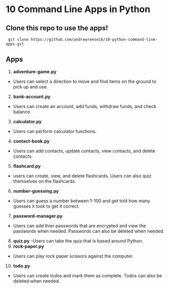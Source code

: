 # 10 Command Line Apps in Python

## Clone this repo to use the apps! 
``` CLI
 git clone https://github.com/andrewreese16/10-python-command-line-apps.git
```
## Apps
1. **adventure-game.py**
- Users can select a direction to move and find items on the ground to pick up and use.
2. **bank-account.py**
- Users can create an account, add funds, withdraw funds, and check balance.
3. **calculator.py**
- Users can perform calculator functions.
4. **contact-book.py**
- Users can add contacts, update contacts, view contacts, and delete contacts. 
5. **flashcard.py**
- users can create, view, and delete flashcards. Users can also quiz themselves on the flashcards.
6. **number-guessing.py**
- Users can guess a number between 1-100 and get told how many guesses it took to get it correct. 
7. **password-manager.py**
- Users can add thier passwords that are encrypted and view the passwords when needed. Passwords can also be deleted when needed.
8. **quiz.py**
-Users can take the quiz that is based around Python.
9. **rock-paper.py**
- Users can play rock paper scissors against the computer.
10. **todo.py**
- Users can create todos and mark them as complete. Todos can also be deleted when needed.